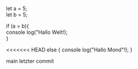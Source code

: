 let a = 5;   
let b = 5;

 if (a = b){  
    console log("Hallo Welt!);  
}

<<<<<<< HEAD
else {
    console log("Hallo Mond"!);
}







main letzter commit

